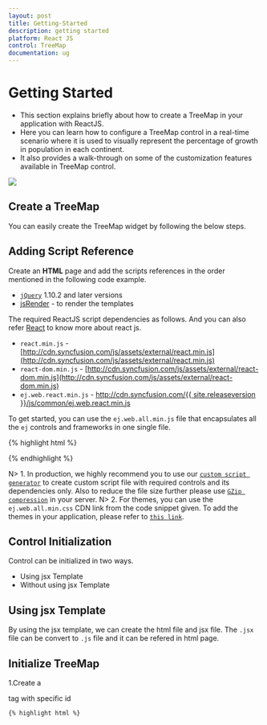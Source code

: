 ```yaml
---
layout: post
title: Getting-Started
description: getting started
platform: React JS
control: TreeMap
documentation: ug
---
```


# Getting Started

* This section explains briefly about how to create a TreeMap in your application with ReactJS.
* Here you can learn how to configure a TreeMap control in a real-time scenario where it is used to visually represent the percentage of growth in population in each continent. 
* It also provides a walk-through on some of the customization features available in TreeMap control.

![](Getting-Started_images/Getting-Started_img1.png)

## Create a TreeMap 

You can easily create the TreeMap widget by  following  the below steps.

## Adding Script Reference

Create an **HTML** page and add the scripts references in the order mentioned in the following code example.

* [`jQuery`](http://jquery.com) 1.10.2 and later versions
* [jsRender](https://github.com/borismoore/jsrender) - to render the templates


The required ReactJS script dependencies as follows. And you can also refer [React](https://facebook.github.io/react/docs/getting-started.html) to know more about react js.

* `react.min.js` - [http://cdn.syncfusion.com/js/assets/external/react.min.js](http://cdn.syncfusion.com/js/assets/external/react.min.js)
* `react-dom.min.js` - [http://cdn.syncfusion.com/js/assets/external/react-dom.min.js](http://cdn.syncfusion.com/js/assets/external/react-dom.min.js)
* `ej.web.react.min.js` - [http://cdn.syncfusion.com/{{ site.releaseversion }}/js/common/ej.web.react.min.js](http://cdn.syncfusion.com/14.3.0.49/js/common/ej.web.react.min.js)

To get started, you can use the `ej.web.all.min.js` file that encapsulates all the `ej` controls and frameworks in one single file.

{% highlight html %}
<!DOCTYPE html>
   <html>
     <head>
        <meta name="viewport" content="width=device-width, initial-scale=1.0">
        <meta name="description" content="Essential Studio for React JS">
        <meta name="author" content="Syncfusion">
        <title>Getting Started for Ribbon React JS</title>
        <!-- Essential Studio for JavaScript  theme reference -->
        <link href="http://cdn.syncfusion.com/{{ site.releaseversion }}/js/web/flat-azure/ej.web.all.min.css" rel="stylesheet" />
        <!-- Essential Studio for JavaScript  script references -->
        <script src="http://cdn.syncfusion.com/js/assets/external/jquery-3.0.0.min.js"></script>
         <script src="http://cdn.syncfusion.com/js/assets/external/react.min.js"></script>
        <script src="http://cdn.syncfusion.com/js/assets/external/react-dom.min.js"></script>
        <script src="http://cdn.syncfusion.com/{{ site.releaseversion }}/js/web/ej.web.all.min.js"></script>
        <script src="http://cdn.syncfusion.com/{{ site.releaseversion }}/js/common/ej.web.react.min.js"></script>
        <!-- Add your custom scripts here -->
    </head>
        <body>
        </body>
   </html>

{% endhighlight %}

N> 1. In production, we highly recommend you to use our [`custom script generator`](http://help.syncfusion.com/js/custom-script-generator) to create custom script file with required controls and its dependencies only. Also to reduce the file size further please use [`GZip compression`](https://developers.google.com/web/fundamentals/performance/optimizing-content-efficiency/optimize-encoding-and-transfer?hl=en) in your server.
N> 2. For themes, you can use the `ej.web.all.min.css` CDN link from the code snippet given. To add the themes in your application, please refer to [`this link`](http://help.syncfusion.com/js/theming-in-essential-javascript-components).

## Control Initialization

Control can be initialized in two ways.

 * Using jsx Template
 * Without using jsx Template
 
## Using jsx Template

By using the jsx template, we can create the html file and jsx file. The `.jsx` file can be convert to `.js` file and it can be refered in html page.

## Initialize TreeMap 

1.Create a <div> tag with specific id
	
    {% highlight html %}

<!DOCTYPE html>
<html>    
    <body>
	<div id="treemap-default" style="height:99%;"></div>
            <script src="app/treemap/default.js"></script>    
    </body>
</html>

{% endhighlight %}
  
2.The dataSource property of the TreeMap accepts the collection values as input.Populate the datasource of the  TreeMap data as JSON object. For example, you can use population data of countries to generate TreeMap data as illustrated in the following code sample.
  
   {% highlight html %}

var population_data = [
                   { Continent: "Asia", Region: "Southern Asia", Growth: 1.32, Population: 1749046000 },
                   { Continent: "Asia", Region: "Eastern Asia", Growth: 0.57, Population: 1620807000 },
                   { Continent: "Asia", Region: "South-Eastern Asia", Growth: 1.20, Population: 618793000 },
                   { Continent: "Asia", Region: "Western Asia", Growth: 1.98, Population: 245707000 },
                   { Continent: "Asia", Region: "Central Asia", Growth: 1.43, Population: 64370000 },
                   { Continent: "Europe", Region: "Europe", Growth: 0.10, Population: 742452000 },
                   { Continent: "America", Region: "South America", Growth: 1.06, Population: 406740000 },
                   { Continent: "America", Region: "Northern America", Growth: 0.85, Population: 355361000 },
                   { Continent: "America", Region: "Central America", Growth: 1.40, Population: 167387000 },
                   { Continent: "Africa", Region: "Eastern Africa", Growth: 2.89, Population: 373202000 },
                   { Continent: "Africa", Region: "Western Africa", Growth: 2.78, Population: 331255000 },
                   { Continent: "Africa", Region: "Northern Africa", Growth: 1.70, Population: 210002000 },
                   { Continent: "Africa", Region: "Middle Africa", Growth: 2.79, Population: 135750000 },
                   { Continent: "Africa", Region: "Southern Africa", Growth: 0.91, Population: 60425000 }
        ];

     {% endhighlight %}

   N> Population data is referred from [List of continents by population](http://en.wikipedia.org/wiki/List_of_continents_by_population)
 
3.The size of an object can be calculated by using the **WeightValuePath** of TreeMap
 
4.Initialize the TreeMap  by using the `EJ.TreeMap` tag. 

{% highlight javascript %}

<script type="text/babel">
<!DOCTYPE html>
<html>    
    <body>
        <script type="text/babel">
            ReactDOM.render(
                     <div className="default">
                        <EJ.TreeMap id="treemap1"  dataSource = {population_data}    weightValuePath ="Population" ></EJ.TreeMap>,
                     </div>,
                     document.getElementById('treemap-default')
                     );
        </script>
    </body>
</html>

{% endhighlight %}

The following image displays a TreeMap with default properties using the above code. 

![](Getting-Started_images/Getting-Started_img2.png)

## GroupTreeMap Items using Levels

You can group TreeMap Items using levels in TreeMap.

### Group Path

You can use `groupPath` property for every flat level of the TreeMap control. It is a path to a field on the source object that serves as the “group” for the level specified. You can group the data based on the `groupPath` in the TreeMap control. When the `groupPath` is not specified, then the items are not grouped and the data is displayed in the order specified in the `dataSource`.

### Group Gap

You can use `groupGap` property to separate the items from every flat level and to differentiate the levels mentioned in the TreeMap control.

The following code sample explains how to group TreeMap Items using ‘Levels’

{% highlight javascript %}
 <script type="text/babel">
  var levels = [
                     { groupPath: "Continent", groupGap: 5}
                   ];
<!DOCTYPE html>
<html>    
    <body>
        <script type="text/babel">
            ReactDOM.render(
                     <div className="default">
                        <EJ.TreeMap id="treemap1"  dataSource = {population_data}    weightValuePath ="Population" 
                        levels = {levels} ></EJ.TreeMap>,
                     </div>,
                     document.getElementById('treemap-default')
                     );
        </script>
    </body>
</html>
{% endhighlight %}


The following screenshot displays grouping of TreeMapItems using Levels.

![](Getting-Started_images/Getting-Started_img3.png)



## Customize TreeMap Appearance by Range

You can differentiate the nodes based on its value and color ranges using Range color. You can also define the color value range using From and To properties. 

### Color Value Path

The `colorValuePath` of TreeMap is a path to a field on the source object. You can determine the color for the object using `colorValuePath` of TreeMap.

The following code sample explains how to customize TreeMap Appearance by Range.

{% highlight javascript %}

 <script type="text/babel">
  var levels = [
                     { groupPath: "Continent", groupGap: 5}
                   ];
   var rangeColorMapping =  [
                    { color: "#DC562D", from: "0", to: "1" },
                    { color: "#FED124", from: "1", to: "1.5" },
                    { color: "#487FC1", from: "1.5", to: "2" },
                    { color: "#0E9F49", from: "2", to: "3" }
                ];
<!DOCTYPE html>
<html>    
    <body>
        <script type="text/babel">
            ReactDOM.render(
                     <div className="default">
                        <EJ.TreeMap id="treemap1"  dataSource = {population_data}    weightValuePath ="Population" 
                        levels = {levels} rangeColorMapping = {rangeColorMapping} colorValuePath="Growth" ></EJ.TreeMap>,
                     </div>,
                     document.getElementById('treemap-default')
                     );
        </script>
    </body>
</html>

{% endhighlight %}



The following screenshot displays customized TreeMap Appearance by Range

![](Getting-Started_images/Getting-Started_img4.png)

## Enable Tooltip

You can enable the tooltip by setting `showTooltip` property to ‘true’. By default, it takes the property of the bound object that is referred in the `weightValuePath` and displays its content when the corresponding node is hovered. You can customize the template for tooltip using `tooltipTemplate` property.

### Leaf Item Settings

You can customize the Leaf level TreeMap items using `leafItemSettings`. The Label and tooltip values take the property of bound object that is referred in the `labelPath` when defined.

The following code sample displays how the tooltip is enabled.

{% highlight javascript %}

<script type="text/babel">
var levels = [
                     { groupPath: "Continent", groupGap: 5}
                   ];
   var rangeColorMapping =  [
                    { color: "#DC562D", from: "0", to: "1" },
                    { color: "#FED124", from: "1", to: "1.5" },
                    { color: "#487FC1", from: "1.5", to: "2" },
                    { color: "#0E9F49", from: "2", to: "3" }
                ];
   var leafItemSettings =  { labelPath: "Region" };
<!DOCTYPE html>
<html>    
    <body>
        <script type="text/babel">
            ReactDOM.render(
                     <div className="default">
                        <EJ.TreeMap id="treemap1"  dataSource = {population_data}    weightValuePath ="Population" 
                        levels = {levels} rangeColorMapping = {rangeColorMapping} colorValuePath="Growth" leafItemSettings={leafItemSettings} showTooltip={true}  ></EJ.TreeMap>,
                     </div>,
                     document.getElementById('treemap-default')
                     );
        </script>
    </body>
</html>

{% endhighlight %}



The following screenshot displays the TreeMap when the Tooltip is enabled.

![](Getting-Started_images/Getting-Started_img5.png)

## Legend

You can set the color value of leaf nodes using TreeMap Legend. This legend is appropriate only for the TreeMap whose leaf nodes are colored using `rangeColorMapping`.

You can set ShowLegend property value to ‘_true_’ to make a Legend visible.

### Label for Legend

You can customize the labels of the legend item using `legendLabel` property of `rangeColorMapping`. 

The following code sample displays how to add labels for legend in a TreeMap.

{% highlight javascript %}

 <script type="text/babel">
 
  var levels = [
                     { groupPath: "Continent", groupGap: 5}
                   ];
   var rangeColorMapping =  [
                    { color: "#DC562D", from: "0", to: "1" },
                    { color: "#FED124", from: "1", to: "1.5" },
                    { color: "#487FC1", from: "1.5", to: "2" },
                    { color: "#0E9F49", from: "2", to: "3" }
                ];
   var leafItemSettings =  { labelPath: "Region" };
   var legendSettings =  {
                  showLegend:true,                                                                      
                  height:38,
                  width:690,
                };
<!DOCTYPE html>
<html>    
    <body>
        <script type="text/babel">
            ReactDOM.render(
                     <div className="default">
                        <EJ.TreeMap id="treemap1"  
                        dataSource = {population_data}    
                        weightValuePath ="Population" 
                        levels = {levels} 
                        rangeColorMapping = {rangeColorMapping} 
                        colorValuePath="Growth" 
                        leafItemSettings={leafItemSettings} 
                        showTooltip={true} 
                        showLegend ={true} 
                        legendSettings={legendSettings}></EJ.TreeMap>,
                     </div>,
                     document.getElementById('treemap-default')
                     );
        </script>
    </body>
</html>

{% endhighlight %}



The following screenshot displays the TreeMap when Labels are enabled.

![](Getting-Started_images/Getting-Started_img6.png)

## Without using jsx Template

The TreeMap can be created from a HTML `DIV` element with the HTML `id` attribute set to it. Refer to the following code example.

{% highlight html %}

<div id="treemap-default"></div>
           
{% endhighlight %}

{% highlight javascript %}

<script type="text/babel">
var levels = [
                     { groupPath: "Continent", groupGap: 5}
                   ];
   var rangeColorMapping =  [
                    { color: "#DC562D", from: "0", to: "1" },
                    { color: "#FED124", from: "1", to: "1.5" },
                    { color: "#487FC1", from: "1.5", to: "2" },
                    { color: "#0E9F49", from: "2", to: "3" }
                ];
   var leafItemSettings =  { labelPath: "Region" };
   var legendSettings =  {
                  showLegend:true,                                                                      
                  height:38,
                  width:690,
                };
                   
        

ReactDOM.render(
    React.createElement(EJ.TreeMap, {id: "treemapdefault", 
    dataSource: population_data, 
    colorValuePath: "Growth", 
     weightValuePath: "Population", 
     showTooltip:true,
     showLegend: true, 
     leafItemSettings: leafItemSettings, 
     legendSettings: legendSettings, 
     rangeColorMapping: rangeColorMapping, 
     levels: levels
    }
        
    ),
		  document.getElementById('treemap-default')
);
</script>
 {% endhighlight %}
 
On running the above code the TreeMap will rendered along with labels

![](Getting-Started_images/Getting-Started_img6.png)  